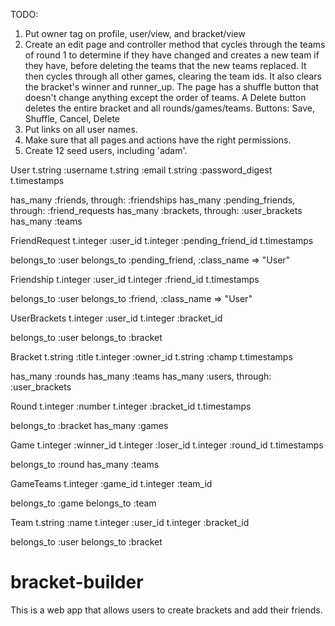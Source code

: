 TODO:
  1. Put owner tag on profile, user/view, and bracket/view
  2. Create an edit page and controller method that cycles through the teams of round 1 to determine if they have changed and creates a new team if they have, before deleting the teams that the new teams replaced. It then cycles through all other games, clearing the team ids. It also clears the bracket's winner and runner_up. The page has a shuffle button that doesn't change anything except the order of teams. A Delete button deletes the entire bracket and all rounds/games/teams. Buttons: Save, Shuffle, Cancel, Delete
  3. Put links on all user names.
  4. Make sure that all pages and actions have the right permissions.
  5. Create 12 seed users, including 'adam'.


User
  t.string :username
  t.string :email
  t.string :password_digest
  t.timestamps

  has_many :friends, through: :friendships
  has_many :pending_friends, through: :friend_requests
  has_many :brackets, through: :user_brackets
  has_many :teams

FriendRequest
  t.integer :user_id
  t.integer :pending_friend_id
  t.timestamps

  belongs_to :user
  belongs_to :pending_friend, :class_name => "User"

Friendship
  t.integer :user_id
  t.integer :friend_id
  t.timestamps

  belongs_to :user
  belongs_to :friend, :class_name => "User"

UserBrackets
  t.integer :user_id
  t.integer :bracket_id

  belongs_to :user
  belongs_to :bracket

Bracket
  t.string :title
  t.integer :owner_id
  t.string :champ
  t.timestamps

  has_many :rounds
  has_many :teams
  has_many :users, through: :user_brackets

Round
  t.integer :number
  t.integer :bracket_id
  t.timestamps

  belongs_to :bracket
  has_many :games

Game
  t.integer :winner_id
  t.integer :loser_id
  t.integer :round_id
  t.timestamps

  belongs_to :round
  has_many :teams

GameTeams
  t.integer :game_id
  t.integer :team_id

  belongs_to :game
  belongs_to :team

Team
  t.string :name
  t.integer :user_id
  t.integer :bracket_id

  belongs_to :user
  belongs_to :bracket

# bracket-builder
This is a web app that allows users to create brackets and add their friends.
